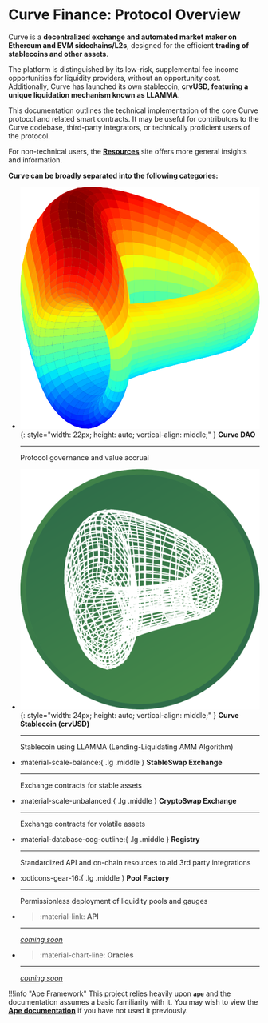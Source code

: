 <h1>Curve Finance: Protocol Overview</h1>

Curve is a **decentralized exchange and automated market maker on Ethereum and EVM sidechains/L2s**, designed for the efficient **trading of stablecoins and other assets**. 

The platform is distinguished by its low-risk, supplemental fee income opportunities for liquidity providers, without an opportunity cost. Additionally, Curve has launched its own stablecoin, **crvUSD, featuring a unique liquidation mechanism known as LLAMMA**.

This documentation outlines the technical implementation of the core Curve protocol and related smart contracts. It may be useful for contributors to the Curve codebase, third-party integrators, or technically proficient users of the protocol.

For non-technical users, the **[Resources](https://resources.curve.fi/)** site offers more general insights and information.



**Curve can be broadly separated into the following categories:**

<div class="grid cards" markdown>

-   ![Curve DAO Logo](./images/curve_logo.svg){: style="width: 22px; height: auto; vertical-align: middle;" } **Curve DAO** 

    ---

    Protocol governance and value accrual

-   ![Curve Stablecoin (crvUSD) Logo](./images/crvUSD.svg){: style="width: 24px; height: auto; vertical-align: middle;" } **Curve Stablecoin (crvUSD)**

    ---

    Stablecoin using LLAMMA (Lending-Liquidating AMM Algorithm) 

-   :material-scale-balance:{ .lg .middle } **StableSwap Exchange**

    ---

    Exchange contracts for stable assets

-   :material-scale-unbalanced:{ .lg .middle } **CryptoSwap Exchange**

    ---

    Exchange contracts for volatile assets

-   :material-database-cog-outline:{ .lg .middle } **Registry**

    ---

    Standardized API and on-chain resources to aid 3rd party integrations

-   :octicons-gear-16:{ .lg .middle } **Pool Factory**

    ---

    Permissionless deployment of liquidity pools and gauges

-   >:material-link: **API**
    ---

    *[coming soon](./images/lama/lama_bus.png)*

-   >:material-chart-line: **Oracles**
    ---

    *[coming soon](./images/lama/lama_bus.png)*
</div>



!!!info "Ape Framework"
    This project relies heavily upon **`ape`** and the documentation assumes a basic familiarity with it. You may wish to view the [**Ape documentation**](https://docs.apeworx.io/ape/stable/index.html) if you have not used it previously.